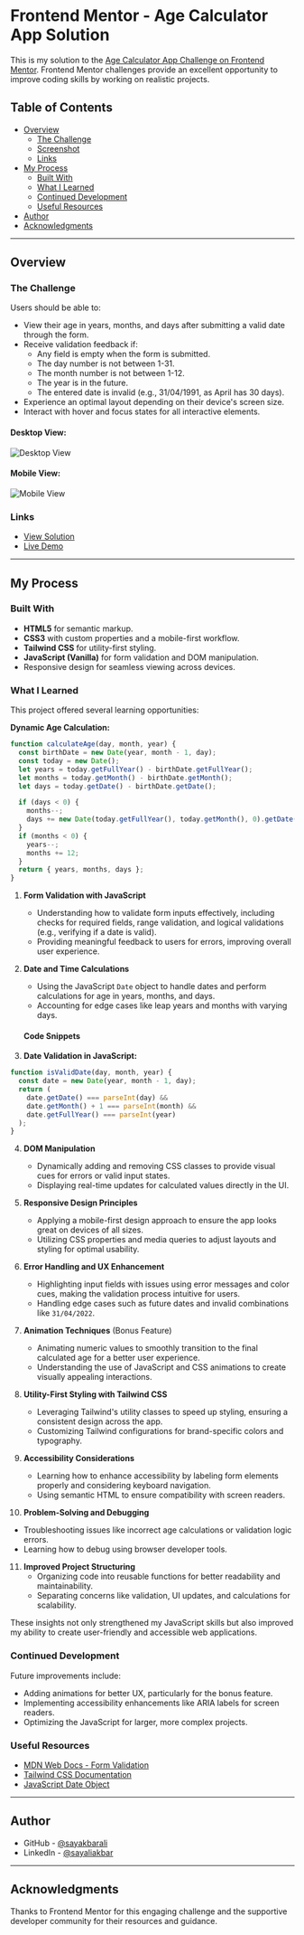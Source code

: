 # Frontend Mentor - Age Calculator App Solution

This is my solution to the [Age Calculator App Challenge on Frontend Mentor](https://www.frontendmentor.io/challenges/age-calculator-app-dF9DFFpj-Q). Frontend Mentor challenges provide an excellent opportunity to improve coding skills by working on realistic projects.

## Table of Contents

- [Overview](#overview)
  - [The Challenge](#the-challenge)
  - [Screenshot](#screenshot)
  - [Links](#links)
- [My Process](#my-process)
  - [Built With](#built-with)
  - [What I Learned](#what-i-learned)
  - [Continued Development](#continued-development)
  - [Useful Resources](#useful-resources)
- [Author](#author)
- [Acknowledgments](#acknowledgments)

---

## Overview

### The Challenge

Users should be able to:

- View their age in years, months, and days after submitting a valid date through the form.
- Receive validation feedback if:
  - Any field is empty when the form is submitted.
  - The day number is not between 1-31.
  - The month number is not between 1-12.
  - The year is in the future.
  - The entered date is invalid (e.g., 31/04/1991, as April has 30 days).
- Experience an optimal layout depending on their device's screen size.
- Interact with hover and focus states for all interactive elements.

#### Desktop View:

![Desktop View](https://github.com/user-attachments/assets/ad561dae-a39d-4440-9354-19c5093803a3)

#### Mobile View:

![Mobile View](https://github.com/user-attachments/assets/d2431e00-0f37-47c4-b7d3-2329b6348a51)

### Links

- [View Solution](https://github.com/sayakbarali/netixsol-internship/blob/main/week-02/day-01/age-calculator-app-solution/index.html)
- [Live Demo](http://safe-able.surge.sh/)

---

## My Process

### Built With

- **HTML5** for semantic markup.
- **CSS3** with custom properties and a mobile-first workflow.
- **Tailwind CSS** for utility-first styling.
- **JavaScript (Vanilla)** for form validation and DOM manipulation.
- Responsive design for seamless viewing across devices.

### What I Learned

This project offered several learning opportunities:

**Dynamic Age Calculation:**

```js
function calculateAge(day, month, year) {
  const birthDate = new Date(year, month - 1, day);
  const today = new Date();
  let years = today.getFullYear() - birthDate.getFullYear();
  let months = today.getMonth() - birthDate.getMonth();
  let days = today.getDate() - birthDate.getDate();

  if (days < 0) {
    months--;
    days += new Date(today.getFullYear(), today.getMonth(), 0).getDate();
  }
  if (months < 0) {
    years--;
    months += 12;
  }
  return { years, months, days };
}
```

1. **Form Validation with JavaScript**

   - Understanding how to validate form inputs effectively, including checks for required fields, range validation, and logical validations (e.g., verifying if a date is valid).
   - Providing meaningful feedback to users for errors, improving overall user experience.

2. **Date and Time Calculations**

   - Using the JavaScript `Date` object to handle dates and perform calculations for age in years, months, and days.
   - Accounting for edge cases like leap years and months with varying days.

   #### Code Snippets

3. **Date Validation in JavaScript:**

```js
function isValidDate(day, month, year) {
  const date = new Date(year, month - 1, day);
  return (
    date.getDate() === parseInt(day) &&
    date.getMonth() + 1 === parseInt(month) &&
    date.getFullYear() === parseInt(year)
  );
}
```

4. **DOM Manipulation**

   - Dynamically adding and removing CSS classes to provide visual cues for errors or valid input states.
   - Displaying real-time updates for calculated values directly in the UI.

5. **Responsive Design Principles**

   - Applying a mobile-first design approach to ensure the app looks great on devices of all sizes.
   - Utilizing CSS properties and media queries to adjust layouts and styling for optimal usability.

6. **Error Handling and UX Enhancement**

   - Highlighting input fields with issues using error messages and color cues, making the validation process intuitive for users.
   - Handling edge cases such as future dates and invalid combinations like `31/04/2022`.

7. **Animation Techniques** (Bonus Feature)

   - Animating numeric values to smoothly transition to the final calculated age for a better user experience.
   - Understanding the use of JavaScript and CSS animations to create visually appealing interactions.

8. **Utility-First Styling with Tailwind CSS**

   - Leveraging Tailwind's utility classes to speed up styling, ensuring a consistent design across the app.
   - Customizing Tailwind configurations for brand-specific colors and typography.

9. **Accessibility Considerations**

   - Learning how to enhance accessibility by labeling form elements properly and considering keyboard navigation.
   - Using semantic HTML to ensure compatibility with screen readers.

10. **Problem-Solving and Debugging**

- Troubleshooting issues like incorrect age calculations or validation logic errors.
- Learning how to debug using browser developer tools.

11. **Improved Project Structuring**
    - Organizing code into reusable functions for better readability and maintainability.
    - Separating concerns like validation, UI updates, and calculations for scalability.

These insights not only strengthened my JavaScript skills but also improved my ability to create user-friendly and accessible web applications.

### Continued Development

Future improvements include:

- Adding animations for better UX, particularly for the bonus feature.
- Implementing accessibility enhancements like ARIA labels for screen readers.
- Optimizing the JavaScript for larger, more complex projects.

### Useful Resources

- [MDN Web Docs - Form Validation](https://developer.mozilla.org/en-US/docs/Learn/Forms/Form_validation)
- [Tailwind CSS Documentation](https://tailwindcss.com/docs)
- [JavaScript Date Object](https://developer.mozilla.org/en-US/docs/Web/JavaScript/Reference/Global_Objects/Date)

---

## Author

- GitHub - [@sayakbarali](https://github.com/sayakbarali)
- LinkedIn - [@sayaliakbar](https://linkedin.com/in/sayaliakbar)

---

## Acknowledgments

Thanks to Frontend Mentor for this engaging challenge and the supportive developer community for their resources and guidance.
